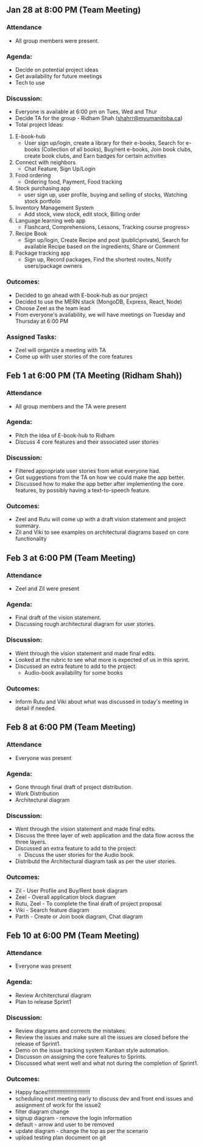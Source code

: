 ## Jan 28 at 8:00 PM (Team Meeting)
### Attendance
* All group members were present.

### Agenda: 
* Decide on potential project ideas
* Get availability for future meetings
* Tech to use

### Discussion:
* Everyone is available at 6:00 pm on Tues, Wed and Thur 
* Decide TA for the group - Ridham Shah (shahrr@myumanitoba.ca)
* Total project Ideas:
1. E-book-hub
   * User sign up/login, create a library for their e-books, Search for e-books (Collection of all books), Buy/rent e-books, Join book clubs, create book clubs, and Earn badges for certain activities
2. Connect with neighbors
   * Chat Feature, Sign Up/Login
3. Food ordering
   * Ordering food, Payment, Food tracking
4. Stock purchasing app
   * user sign up, user profile, buying and selling of stocks, Watching stock portfolio
5. Inventory Management System
   * Add stock, view stock, edit stock, Billing order
6. Language learning web app
   * Flashcard, Comprehensions, Lessons, Tracking course progress> 
7. Recipe Book
   * Sign up/login, Create Recipe and post (public\private), Search for available Recipe based on the ingredients, Share or Comment 
8. Package tracking app
   * Sign up, Record packages, Find the shortest routes, Notify users/package owners

### Outcomes:
* Decided to go ahead with E-book-hub as our project
* Decided to use the MERN stack (MongoDB, Express, React, Node)
* Choose Zeel as the team lead
* From everyone's availability, we will have meetings on Tuesday and Thursday at 6:00 PM

### Assigned Tasks:
* Zeel will organize a meeting with TA
* Come up with user stories of the core features

## Feb 1 at 6:00 PM (TA Meeting (Ridham Shah))
### Attendance
* All group members and the TA were present

### Agenda: 
* Pitch the idea of E-book-hub to Ridham
* Discuss 4 core features and their associated user stories

### Discussion:
* Filtered appropriate user stories from what everyone had.
* Got suggestions from the TA on how we could make the app better.
* Discussed how to make the app better after implementing the core features, by possibly having a text-to-speech feature.

### Outcomes:
* Zeel and Rutu will come up with a draft vision statement and project summary.
* Zil and Viki to see examples on architectural diagrams based on core functionality

## Feb 3 at 6:00 PM (Team Meeting)
### Attendance
* Zeel and Zil were present

### Agenda: 
* Final draft of the vision statement.
* Discussing rough architectural diagram for user stories.

### Discussion:
* Went through the vision statement and made final edits.
* Looked at the rubric to see what more is expected of us in this sprint.
* Discussed an extra feature to add to the project:
  * Audio-book availability for some books

### Outcomes:
* Inform Rutu and Viki about what was discussed in today's meeting in detail if needed.

## Feb 8 at 6:00 PM (Team Meeting)
### Attendance
* Everyone was present

### Agenda: 
* Gone through final draft of project distribution.
* Work Distribution
* Architectural diagram

### Discussion:
* Went through the vision statement and made final edits.
* Discuss the three layer of web application and the data flow across the three layers.
* Discussed an extra feature to add to the project:
  * Discuss the user stories for the Audio book.
* Distributd the Architectural diagram task as per the user stories.

### Outcomes:
* Zil - User Profile and Buy/Rent book diagram
* Zeel - Overall application block diagram
* Rutu, Zeel - To complete the final draft of project proposal
* Viki - Search feature diagram
* Parth - Create or Join book diagram, Chat diagram

## Feb 10 at 6:00 PM (Team Meeting)
### Attendance
* Everyone was present

### Agenda: 
* Review Architerctural diagram 
* Plan to release Sprint1

### Discussion:
* Review diagrams and corrects the mistakes.
* Review the issues and make sure all the issues are closed before the release of Sprint1.
* Demo on the issue tracking system Kanban style automation.
* Discusson on assigning the core features to Sprints.
* Discussed what went well and what not during the completion of Sprint1.

### Outcomes:
* Happy faces!!!!!!!!!!!!!!!!!!!!!!!!!!!!
* scheduling next meeting early to discuss dev and front end issues and assignment of work for the issue2
* filter diagram change 
* signup diagram - remove the login information
* default - arrow and user to be removed
* update diagram - change the top as per the scenario
* upload testing plan document on git
